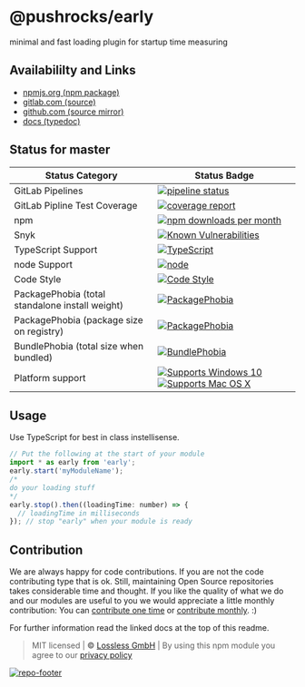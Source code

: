 # @pushrocks/early
minimal and fast loading plugin for startup time measuring

## Availabililty and Links
* [npmjs.org (npm package)](https://www.npmjs.com/package/@pushrocks/early)
* [gitlab.com (source)](https://gitlab.com/pushrocks/early)
* [github.com (source mirror)](https://github.com/pushrocks/early)
* [docs (typedoc)](https://pushrocks.gitlab.io/early/)

## Status for master

Status Category | Status Badge
-- | --
GitLab Pipelines | [![pipeline status](https://gitlab.com/pushrocks/early/badges/master/pipeline.svg)](https://lossless.cloud)
GitLab Pipline Test Coverage | [![coverage report](https://gitlab.com/pushrocks/early/badges/master/coverage.svg)](https://lossless.cloud)
npm | [![npm downloads per month](https://badgen.net/npm/dy/@pushrocks/early)](https://lossless.cloud)
Snyk | [![Known Vulnerabilities](https://badgen.net/snyk/pushrocks/early)](https://lossless.cloud)
TypeScript Support | [![TypeScript](https://badgen.net/badge/TypeScript/>=%203.x/blue?icon=typescript)](https://lossless.cloud)
node Support | [![node](https://img.shields.io/badge/node->=%2010.x.x-blue.svg)](https://nodejs.org/dist/latest-v10.x/docs/api/)
Code Style | [![Code Style](https://badgen.net/badge/style/prettier/purple)](https://lossless.cloud)
PackagePhobia (total standalone install weight) | [![PackagePhobia](https://badgen.net/packagephobia/install/@pushrocks/early)](https://lossless.cloud)
PackagePhobia (package size on registry) | [![PackagePhobia](https://badgen.net/packagephobia/publish/@pushrocks/early)](https://lossless.cloud)
BundlePhobia (total size when bundled) | [![BundlePhobia](https://badgen.net/bundlephobia/minzip/@pushrocks/early)](https://lossless.cloud)
Platform support | [![Supports Windows 10](https://badgen.net/badge/supports%20Windows%2010/yes/green?icon=windows)](https://lossless.cloud) [![Supports Mac OS X](https://badgen.net/badge/supports%20Mac%20OS%20X/yes/green?icon=apple)](https://lossless.cloud)

## Usage

Use TypeScript for best in class instellisense.

```javascript
// Put the following at the start of your module
import * as early from 'early';
early.start('myModuleName');
/*
do your loading stuff
*/
early.stop().then((loadingTime: number) => {
  // loadingTime in milliseconds
}); // stop "early" when your module is ready
```

## Contribution

We are always happy for code contributions. If you are not the code contributing type that is ok. Still, maintaining Open Source repositories takes considerable time and thought. If you like the quality of what we do and our modules are useful to you we would appreciate a little monthly contribution: You can [contribute one time](https://lossless.link/contribute-onetime) or [contribute monthly](https://lossless.link/contribute). :)

For further information read the linked docs at the top of this readme.

> MIT licensed | **&copy;** [Lossless GmbH](https://lossless.gmbh)
| By using this npm module you agree to our [privacy policy](https://lossless.gmbH/privacy)

[![repo-footer](https://lossless.gitlab.io/publicrelations/repofooter.svg)](https://maintainedby.lossless.com)
